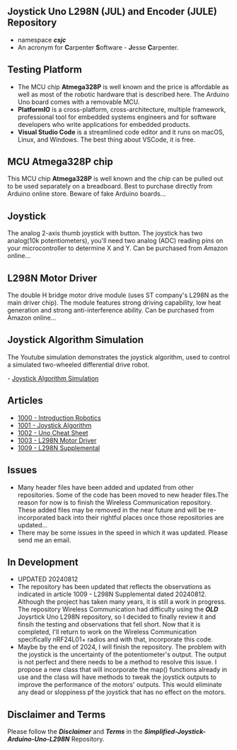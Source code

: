 ## Joystick Uno L298N (JUL) and Encoder (JULE) Repository
- namespace ***csjc***
- An acronym for **C**arpenter **S**oftware - **J**esse **C**arpenter.
## Testing Platform
- The MCU chip **Atmega328P** is well known and the price is affordable as well as most of the robotic hardware that is described here. The Arduino Uno board comes with a removable MCU.
- **PlatformIO** is a cross-platform, cross-architecture, multiple framework, professional tool for embedded systems engineers and for software developers who write applications for embedded products. 
- **Visual Studio Code** is a streamlined code editor and it runs on macOS, Linux, and Windows. The best thing about VSCode, it is free.

## MCU Atmega328P chip 
This MCU chip **Atmega328P** is well known and the chip can be pulled out to be used separately on a breadboard. Best to purchase directly from Arduino online store. Beware of fake Arduino boards...

## Joystick 
The analog 2-axis thumb joystick with button. The joystick has two analog(10k potentiometers), you'll need two analog (ADC) reading pins on your microcontroller to determine X and Y. Can be purchased from Amazon online...

## L298N Motor Driver
The double H bridge motor drive module (uses ST company's L298N as the main driver chip). The module features strong driving capability, low heat generation and strong anti-interference ability. Can be purchased from Amazon online...

## Joystick Algorithm Simulation
The Youtube simulation demonstrates the joystick algorithm, used to control a simulated two-wheeled differential drive robot. 

<p align="left";>
- <a href="https://www.youtube.com/watch?v=maIHbdbDBwo&t=2s" target="_blank">Joystick Algorithm Simulation</a>
</p>

## Articles
- [1000 - Introduction Robotics](https://drive.google.com/file/d/1Dmt-Lnc2KMzl4EjL4ihP7fVtk7ZHAiGV)
- [1001 - Joystick Algorithm](https://drive.google.com/file/d/1NWyJNbflDFk-_vE7-pGfnt6WhvIDyZ1B)
- [1002 - Uno Cheat Sheet](https://drive.google.com/file/d/1r-AutvVJScXfUDVOH7RLNjrZWK_W046T)
- [1003 - L298N Motor Driver](https://drive.google.com/file/d/1zkDbkL4lXTcrqmDfqsa8_27vTxWxcHJO)
- [1009 - L298N Supplemental](https://drive.google.com/file/d/1hfID9Dil6DlOnyhPKHHpQdPAA15qIXXg)

## Issues
- Many header files have been added and updated from other repositories. Some of the code has been moved to new header files.The reason for now is to finish the Wireless Communication repository. These added files may be removed in the near future and will be re-incorporated back into their rightful places once those repositories are updated...
- There may be some issues in the speed in which it was updated. Please send me an email.

## In Development
- UPDATED 20240812
- The repository has been updated that reflects the observations as indicated in article 1009 - L298N Supplemental dated 20240812. Although the project has taken many years, it is still a work in progress. The repository Wireless Communication had difficulty using the ***OLD*** Joysrtick Uno L298N repository, so I decided to finally review it and finsih the testing and observations that fell short. Now that it is completed, I'll return to work on the Wireless Communication specifically nRF24L01+ radios and with that, incorporate this code.
- Maybe by the end of 2024, I will finish the repository. The problem with the joystick is the uncertainty of the potentiometer's output. The output is not perfect and there needs to be a method to resolve this issue. I propose a new class that will incorporate the map() functions already in use and the class will have methods to tweak the joystick outputs to improve the performance of the motors' outputs. This would eliminate any dead or sloppiness pf the joystick that has no effect on the motors.

## Disclaimer and Terms
Please follow the ***Disclaimer*** and ***Terms*** in the ***Simplified-Joystick-Arduino-Uno-L298N*** Repository.
   
